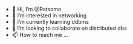- 👋 Hi, I’m @Ratsomo
- 👀 I’m interested in networking
- 🌱 I’m currently learning ddbms
- 💞️ I’m looking to collaborate on distributed dbs
- 📫 How to reach me ...

<!---
Ratsomo/Ratsomo is a ✨ special ✨ repository because its `README.md` (this file) appears on your GitHub profile.
You can click the Preview link to take a look at your changes.
--->
